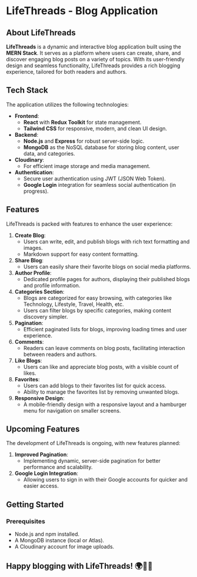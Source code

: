 # LifeThreads - Blog Application

## About LifeThreads

**LifeThreads** is a dynamic and interactive blog application built using the **MERN Stack**. It serves as a platform where users can create, share, and discover engaging blog posts on a variety of topics. With its user-friendly design and seamless functionality, LifeThreads provides a rich blogging experience, tailored for both readers and authors.

## Tech Stack

The application utilizes the following technologies:

- **Frontend**: 
  - **React** with **Redux Toolkit** for state management.
  - **Tailwind CSS** for responsive, modern, and clean UI design.
- **Backend**:
  - **Node.js** and **Express** for robust server-side logic.
  - **MongoDB** as the NoSQL database for storing blog content, user data, and categories.
- **Cloudinary**:
  - For efficient image storage and media management.
- **Authentication**:
  - Secure user authentication using JWT (JSON Web Token).
  - **Google Login** integration for seamless social authentication (in progress).

## Features

LifeThreads is packed with features to enhance the user experience:

1. **Create Blog**: 
   - Users can write, edit, and publish blogs with rich text formatting and images.
   - Markdown support for easy content formatting.
2. **Share Blog**:
   - Users can easily share their favorite blogs on social media platforms.
3. **Author Profile**:
   - Dedicated profile pages for authors, displaying their published blogs and profile information.
4. **Categories Section**:
   - Blogs are categorized for easy browsing, with categories like Technology, Lifestyle, Travel, Health, etc.
   - Users can filter blogs by specific categories, making content discovery simpler.
5. **Pagination**:
   - Efficient paginated lists for blogs, improving loading times and user experience.
6. **Comments**:
   - Readers can leave comments on blog posts, facilitating interaction between readers and authors.
7. **Like Blogs**:
   - Users can like and appreciate blog posts, with a visible count of likes.
8. **Favorites**:
   - Users can add blogs to their favorites list for quick access.
   - Ability to manage the favorites list by removing unwanted blogs.
9. **Responsive Design**:
   - A mobile-friendly design with a responsive layout and a hamburger menu for navigation on smaller screens.

## Upcoming Features

The development of LifeThreads is ongoing, with new features planned:

1. **Improved Pagination**:
   - Implementing dynamic, server-side pagination for better performance and scalability.
2. **Google Login Integration**:
   - Allowing users to sign in with their Google accounts for quicker and easier access.

## Getting Started

### Prerequisites

- Node.js and npm installed.
- A MongoDB instance (local or Atlas).
- A Cloudinary account for image uploads.


## Happy blogging with LifeThreads! 🌍📝✨
